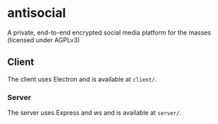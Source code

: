 # antisocial
A private, end-to-end encrypted social media platform for the masses (licensed under AGPLv3)

## Client
The client uses Electron and is available at `client/`.

### Server
The server uses Express and ws and is available at `server/`.